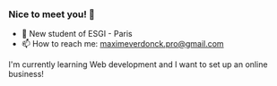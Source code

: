 ### Nice to meet you! 👋

- 🔭 New student of ESGI - Paris 
- 📫 How to reach me: maximeverdonck.pro@gmail.com

I'm currently learning Web development and I want to set up an online business!
